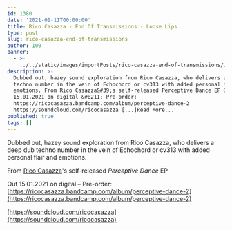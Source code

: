 ```yaml
---
id: 1380
date: '2021-01-11T00:00:00'
title: Rico Casazza - End Of Transmissions - Loose Lips
type: post
slug: rico-casazza-end-of-transmissions
author: 100
banner:
  - >-
    ../../static/images/importPosts/rico-casazza-end-of-transmissions/image1380.jpeg
description: >-
  Dubbed out, hazey sound exploration from Rico Casazza, who delivers a deep dub
  techno number in the vein of Echochord or cv313 with added personal flair and
  emotions. From Rico Casazza&#39;s self-released Perceptive Dance EP Out
  15.01.2021 on digital &#8211; Pre-order:
  https://ricocasazza.bandcamp.com/album/perceptive-dance-2
  https://soundcloud.com/ricocasazza [...]Read More...
published: true
tags: []
---
```

Dubbed out, hazey sound exploration from Rico Casazza, who delivers a deep dub techno number in the vein of Echochord or cv313 with added personal flair and emotions.

From [Rico Casazza](https://ricocasazza.bandcamp.com)'s self-released _Perceptive Dance_ EP

Out 15.01.2021 on digital – Pre-order: [https://ricocasazza.bandcamp.com/album/perceptive-dance-2](https://ricocasazza.bandcamp.com/album/perceptive-dance-2)

[https://soundcloud.com/ricocasazza](https://soundcloud.com/ricocasazza)